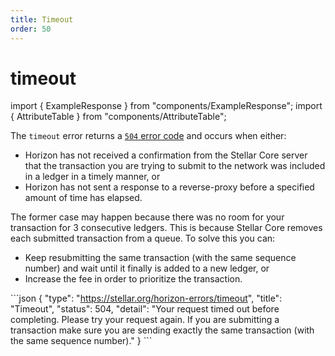 ```yaml
---
title: Timeout
order: 50
---
```


# timeout

import { ExampleResponse } from "components/ExampleResponse"; import { AttributeTable } from "components/AttributeTable";

The `timeout` error returns a [`504` error code](https://developer.mozilla.org/en-US/docs/Web/HTTP/Status/504) and occurs when either:

* Horizon has not received a confirmation from the Stellar Core server that the transaction you are trying to submit to the network was included in a ledger in a timely manner, or
* Horizon has not sent a response to a reverse-proxy before a specified amount of time has elapsed. 

The former case may happen because there was no room for your transaction for 3 consecutive ledgers. This is because Stellar Core removes each submitted transaction from a queue. To solve this you can:

* Keep resubmitting the same transaction \(with the same sequence number\) and wait until it finally is added to a new ledger, or
* Increase the fee in order to prioritize the transaction.

 \`\`\`json { "type": "https://stellar.org/horizon-errors/timeout", "title": "Timeout", "status": 504, "detail": "Your request timed out before completing. Please try your request again. If you are submitting a transaction make sure you are sending exactly the same transaction \(with the same sequence number\)." } \`\`\`

